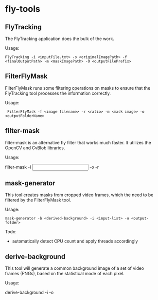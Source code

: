 fly-tools
=========

FlyTracking
------------

The FlyTracking application does the bulk of the work. 

Usage:

	FlyTracking -i <inputFile.txt> -o <originalImagePath> -f <finalOutputPath> -m <maskImagePath> -O <outputFilePrefix>

FilterFlyMask
------------

FilterFlyMask runs some filtering operations on masks to ensure that the FlyTracking tool processes the information correctly.

Usage:

	 FilterFlyMask -f <image filename> -r <ratio> -m <mask image> -o <outputFolderName>

filter-mask
-----------

filter-mask is an alternative fly filter that works much faster. It utilizes the OpenCV and CvBlob libraries.

Usage:

  filter-mask -i <input> -o <output> -r <ratio>

mask-generator
-------------

This tool creates masks from cropped video frames, which the need to be filtered by the FilterFlyMask tool.

Usage:

	mask-generator -b <derived-background> -i <input-list> -o <output-folder>

Todo: 

* automatically detect CPU count and apply threads accordingly 

derive-background
-----------------

This tool will generate a common background image of a set of video frames (PNGs), based on the statistical mode of each pixel. 

Usage:

  derive-background -i <input-list> -o <output-filename> 
